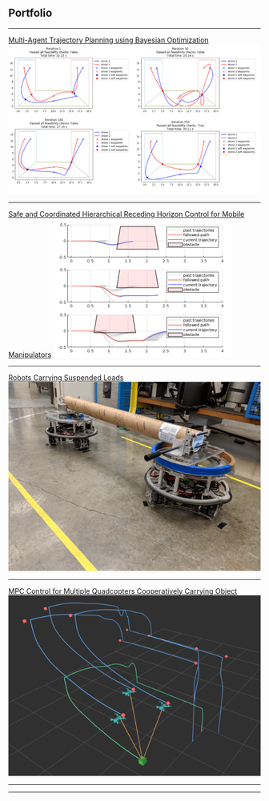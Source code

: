 ## Portfolio

---

[Multi-Agent Trajectory Planning using Bayesian Optimization](/multiagentplanning)
<img src="images/eece5550.png"/>

---

[Safe and Coordinated Hierarchical Receding Horizon Control for Mobile Manipulators](/mobilemanipulator0)
<img src="images/research.png"/>

---
[Robots Carrying Suspended Loads](/olly)
<img src="images/olly.png"/>

---
[MPC Control for Multiple Quadcopters Cooperatively Carrying Object](/mpcdrones)
<img src="images/me231a.png"/>

---




---
<!-- Remove above link if you don't want to attibute -->
